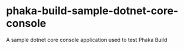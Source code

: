 # phaka-build-sample-dotnet-core-console
A sample dotnet core console application used to test Phaka Build
